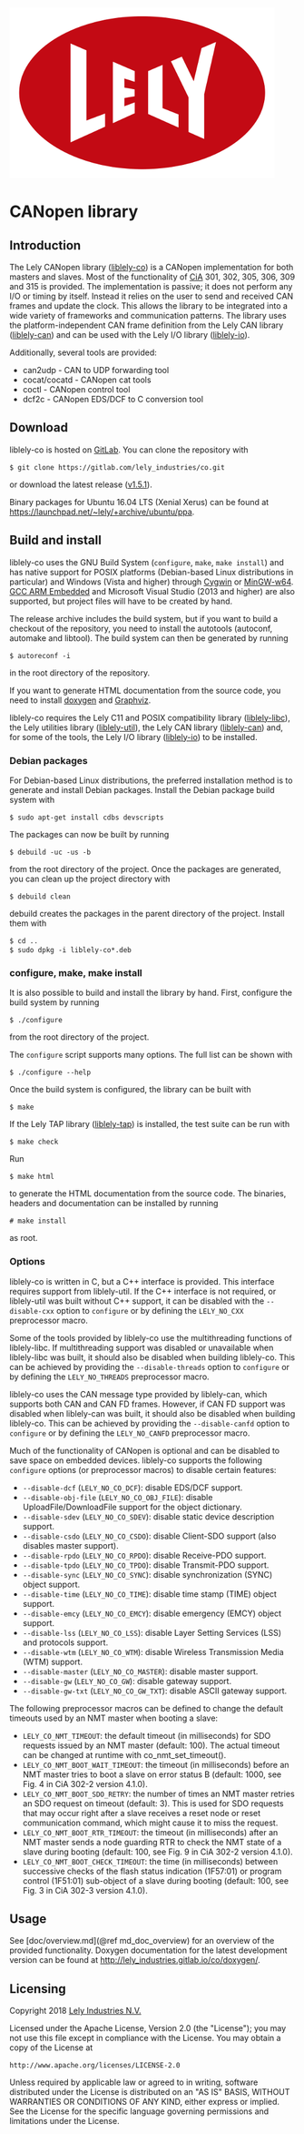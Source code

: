 ![logo](doc/logo.png)

CANopen library
===============

Introduction
------------

The Lely CANopen library ([liblely-co]) is a CANopen implementation for both
masters and slaves. Most of the functionality of [CiA] 301, 302, 305, 306, 309
and 315 is provided. The implementation is passive; it does not perform any I/O
or timing by itself. Instead it relies on the user to send and received CAN
frames and update the clock. This allows the library to be integrated into a
wide variety of frameworks and communication patterns. The library uses the
platform-independent CAN frame definition from the Lely CAN library
([liblely-can]) and can be used with the Lely I/O library ([liblely-io]).

Additionally, several tools are provided:
- can2udp - CAN to UDP forwarding tool
- cocat/cocatd - CANopen cat tools
- coctl - CANopen control tool
- dcf2c - CANopen EDS/DCF to C conversion tool

Download
--------

liblely-co is hosted on [GitLab]. You can clone the repository with

    $ git clone https://gitlab.com/lely_industries/co.git

or download the latest release
([v1.5.1](https://gitlab.com/lely_industries/co/tags/v1.5.1)).

Binary packages for Ubuntu 16.04 LTS (Xenial Xerus) can be found at
https://launchpad.net/~lely/+archive/ubuntu/ppa.

Build and install
-----------------

liblely-co uses the GNU Build System (`configure`, `make`, `make install`) and
has native support for POSIX platforms (Debian-based Linux distributions in
particular) and Windows (Vista and higher) through [Cygwin] or [MinGW-w64].
[GCC ARM Embedded] and Microsoft Visual Studio (2013 and higher) are also
supported, but project files will have to be created by hand.

The release archive includes the build system, but if you want to build a
checkout of the repository, you need to install the autotools (autoconf,
automake and libtool). The build system can then be generated by running

    $ autoreconf -i

in the root directory of the repository.

If you want to generate HTML documentation from the source code, you need to
install [doxygen] and [Graphviz].

liblely-co requires the Lely C11 and POSIX compatibility library
([liblely-libc]), the Lely utilities library ([liblely-util]), the Lely CAN
library ([liblely-can]) and, for some of the tools, the Lely I/O library
([liblely-io]) to be installed.

### Debian packages

For Debian-based Linux distributions, the preferred installation method is to
generate and install Debian packages. Install the Debian package build system
with

    $ sudo apt-get install cdbs devscripts

The packages can now be built by running

    $ debuild -uc -us -b

from the root directory of the project. Once the packages are generated, you can
clean up the project directory with

    $ debuild clean

debuild creates the packages in the parent directory of the project. Install
them with

    $ cd ..
    $ sudo dpkg -i liblely-co*.deb

### configure, make, make install

It is also possible to build and install the library by hand. First, configure
the build system by running

    $ ./configure

from the root directory of the project.

The `configure` script supports many options. The full list can be shown with

    $ ./configure --help

Once the build system is configured, the library can be built with

    $ make

If the Lely TAP library ([liblely-tap]) is installed, the test suite can be run
with

    $ make check

Run

    $ make html

to generate the HTML documentation from the source code. The binaries, headers
and documentation can be installed by running

    # make install

as root.

### Options

liblely-co is written in C, but a C++ interface is provided. This interface
requires support from liblely-util. If the C++ interface is not required, or
liblely-util was built without C++ support, it can be disabled with the
`--disable-cxx` option to `configure` or by defining the `LELY_NO_CXX`
preprocessor macro.

Some of the tools provided by liblely-co use the multithreading functions of
liblely-libc. If multithreading support was disabled or unavailable when
liblely-libc was built, it should also be disabled when building liblely-co.
This can be achieved by providing the `--disable-threads` option to `configure`
or by defining the `LELY_NO_THREADS` preprocessor macro.

liblely-co uses the CAN message type provided by liblely-can, which supports
both CAN and CAN FD frames. However, if CAN FD support was disabled when
liblely-can was built, it should also be disabled when building liblely-co. This
can be achieved by providing the `--disable-canfd` option to `configure` or by
defining the `LELY_NO_CANFD` preprocessor macro.

Much of the functionality of CANopen is optional and can be disabled to save
space on embedded devices. liblely-co supports the following `configure` options
(or preprocessor macros) to disable certain features:

* `--disable-dcf` (`LELY_NO_CO_DCF`):
  disable EDS/DCF support.
* `--disable-obj-file` (`LELY_NO_CO_OBJ_FILE`):
  disable UploadFile/DownloadFile support for the object dictionary.
* `--disable-sdev` (`LELY_NO_CO_SDEV`):
  disable static device description support.
* `--disable-csdo` (`LELY_NO_CO_CSDO`):
  disable Client-SDO support (also disables master support).
* `--disable-rpdo` (`LELY_NO_CO_RPDO`):
  disable Receive-PDO support.
* `--disable-tpdo` (`LELY_NO_CO_TPDO`):
  disable Transmit-PDO support.
* `--disable-sync` (`LELY_NO_CO_SYNC`):
  disable synchronization (SYNC) object support.
* `--disable-time` (`LELY_NO_CO_TIME`):
  disable time stamp (TIME) object support.
* `--disable-emcy` (`LELY_NO_CO_EMCY`):
  disable emergency (EMCY) object support.
* `--disable-lss` (`LELY_NO_CO_LSS`):
  disable Layer Setting Services (LSS) and protocols support.
* `--disable-wtm` (`LELY_NO_CO_WTM`):
  disable Wireless Transmission Media (WTM) support.
* `--disable-master` (`LELY_NO_CO_MASTER`):
  disable master support.
* `--disable-gw` (`LELY_NO_CO_GW`):
  disable gateway support.
* `--disable-gw-txt` (`LELY_NO_CO_GW_TXT`):
  disable ASCII gateway support.

The following preprocessor macros can be defined to change the default timeouts
used by an NMT master when booting a slave:

* `LELY_CO_NMT_TIMEOUT`: the default timeout (in milliseconds) for SDO requests
  issued by an NMT master (default: 100). The actual timeout can be changed at
  runtime with co_nmt_set_timeout().
* `LELY_CO_NMT_BOOT_WAIT_TIMEOUT`: the timeout (in milliseconds) before an NMT
  master tries to boot a slave on error status B (default: 1000, see Fig. 4 in
  CiA 302-2 version 4.1.0).
* `LELY_CO_NMT_BOOT_SDO_RETRY`: the number of times an NMT master retries an SDO
  request on timeout (default: 3). This is used for SDO requests that may occur
  right after a slave receives a reset node or reset communication command,
  which might cause it to miss the request.
* `LELY_CO_NMT_BOOT_RTR_TIMEOUT`: the timeout (in milliseconds) after an NMT
  master sends a node guarding RTR to check the NMT state of a slave during
  booting (default: 100, see Fig. 9 in CiA 302-2 version 4.1.0).
* `LELY_CO_NMT_BOOT_CHECK_TIMEOUT`: the time (in milliseconds) between
  successive checks of the flash status indication (1F57:01) or program control
  (1F51:01) sub-object of a slave during booting (default: 100, see Fig. 3 in
  CiA 302-3 version 4.1.0).

Usage
-----

See [doc/overview.md](@ref md_doc_overview) for an overview of the provided
functionality. Doxygen documentation for the latest development version can be
found at http://lely_industries.gitlab.io/co/doxygen/.

Licensing
---------

Copyright 2018 [Lely Industries N.V.]

Licensed under the Apache License, Version 2.0 (the "License");
you may not use this file except in compliance with the License.
You may obtain a copy of the License at

    http://www.apache.org/licenses/LICENSE-2.0

Unless required by applicable law or agreed to in writing, software
distributed under the License is distributed on an "AS IS" BASIS,
WITHOUT WARRANTIES OR CONDITIONS OF ANY KIND, either express or implied.
See the License for the specific language governing permissions and
limitations under the License.

[CiA]: http://can-cia.org/
[Cygwin]: https://www.cygwin.com/
[doxygen]: http://www.doxygen.org/
[GCC ARM Embedded]: https://launchpad.net/gcc-arm-embedded
[GitLab]: https://gitlab.com/lely_industries/co
[Graphviz]: http://www.graphviz.org/
[Lely Industries N.V.]: http://www.lely.com
[liblely-can]: https://gitlab.com/lely_industries/can
[liblely-co]: https://gitlab.com/lely_industries/co
[liblely-io]: https://gitlab.com/lely_industries/io
[liblely-libc]: https://gitlab.com/lely_industries/libc
[liblely-tap]: https://gitlab.com/lely_industries/tap
[liblely-util]: https://gitlab.com/lely_industries/util
[MinGW-w64]: http://mingw-w64.org/

